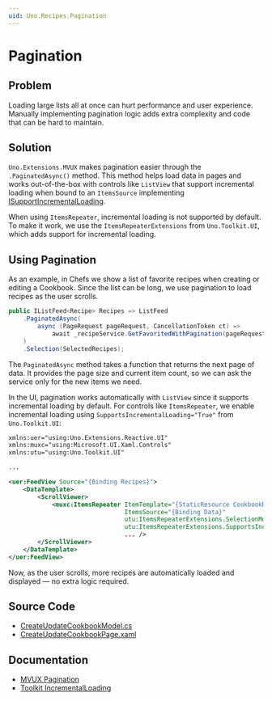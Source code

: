 ```yaml
---
uid: Uno.Recipes.Pagination
---
```


# Pagination

## Problem

Loading large lists all at once can hurt performance and user experience. Manually implementing pagination logic adds extra complexity and code that can be hard to maintain.

## Solution

`Uno.Extensions.MVUX` makes pagination easier through the `.PaginatedAsync()` method. This method helps load data in pages and works out-of-the-box with controls like `ListView` that support incremental loading when bound to an `ItemsSource` implementing [ISupportIncrementalLoading](https://learn.microsoft.com/en-us/windows/windows-app-sdk/api/winrt/microsoft.ui.xaml.data.isupportincrementalloading?view=windows-app-sdk-1.7).

When using `ItemsRepeater`, incremental loading is not supported by default. To make it work, we use the `ItemsRepeaterExtensions` from `Uno.Toolkit.UI`, which adds support for incremental loading.

## Using Pagination

As an example, in Chefs we show a list of favorite recipes when creating or editing a Cookbook. Since the list can be long, we use pagination to load recipes as the user scrolls.

```csharp
public IListFeed<Recipe> Recipes => ListFeed
    .PaginatedAsync(
        async (PageRequest pageRequest, CancellationToken ct) =>
            await _recipeService.GetFavoritedWithPagination(pageRequest.DesiredSize ?? DefaultPageSize, pageRequest.CurrentCount, ct)
    )
    .Selection(SelectedRecipes);
```

The `PaginatedAsync` method takes a function that returns the next page of data. It provides the page size and current item count, so we can ask the service only for the new items we need.

In the UI, pagination works automatically with `ListView` since it supports incremental loading by default. For controls like `ItemsRepeater`, we enable incremental loading using `SupportsIncrementalLoading="True"` from `Uno.Toolkit.UI`:

```xml
xmlns:uer="using:Uno.Extensions.Reactive.UI"
xmlns:muxc="using:Microsoft.UI.Xaml.Controls"
xmlns:utu="using:Uno.Toolkit.UI"

...

<uer:FeedView Source="{Binding Recipes}">
    <DataTemplate>
        <ScrollViewer>
            <muxc:ItemsRepeater ItemTemplate="{StaticResource CookbookRecipeTemplate}"
                                ItemsSource="{Binding Data}"
                                utu:ItemsRepeaterExtensions.SelectionMode="Multiple"
                                utu:ItemsRepeaterExtensions.SupportsIncrementalLoading="True"
                                ... />
        </ScrollViewer>
    </DataTemplate>
</uer:FeedView>
```

Now, as the user scrolls, more recipes are automatically loaded and displayed — no extra logic required.

## Source Code

- [CreateUpdateCookbookModel.cs](https://github.com/unoplatform/uno.chefs/blob/139edc9eab65b322e219efb7572583551c40ad32/Chefs/Presentation/CreateUpdateCookbookModel.cs#L59-L62)
- [CreateUpdateCookbookPage.xaml](https://github.com/unoplatform/uno.chefs/blob/139edc9eab65b322e219efb7572583551c40ad32/Chefs/Views/CreateUpdateCookbookPage.xaml#L115-L128)

## Documentation

- [MVUX Pagination](xref:Uno.Extensions.Mvux.Advanced.Pagination)
- [Toolkit IncrementalLoading](xref:Toolkit.Helpers.ItemRepeaterExtensions#incremental-loading)
